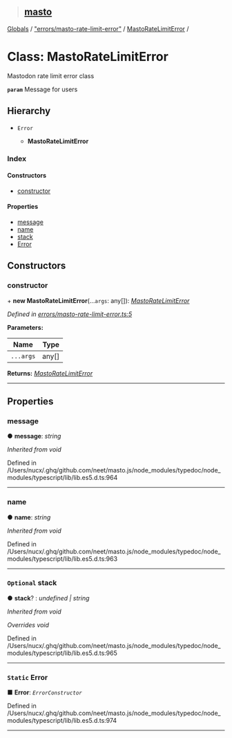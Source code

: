> ## [masto](../README.md)

[Globals](../globals.md) / ["errors/masto-rate-limit-error"](../modules/_errors_masto_rate_limit_error_.md) / [MastoRateLimitError](_errors_masto_rate_limit_error_.mastoratelimiterror.md) /

# Class: MastoRateLimitError

Mastodon rate limit error class

**`param`** Message for users

## Hierarchy

* `Error`

  * **MastoRateLimitError**

### Index

#### Constructors

* [constructor](_errors_masto_rate_limit_error_.mastoratelimiterror.md#constructor)

#### Properties

* [message](_errors_masto_rate_limit_error_.mastoratelimiterror.md#message)
* [name](_errors_masto_rate_limit_error_.mastoratelimiterror.md#name)
* [stack](_errors_masto_rate_limit_error_.mastoratelimiterror.md#optional-stack)
* [Error](_errors_masto_rate_limit_error_.mastoratelimiterror.md#static-error)

## Constructors

###  constructor

\+ **new MastoRateLimitError**(...`args`: any[]): *[MastoRateLimitError](_errors_masto_rate_limit_error_.mastoratelimiterror.md)*

*Defined in [errors/masto-rate-limit-error.ts:5](https://github.com/neet/masto.js/blob/635a2aa/src/errors/masto-rate-limit-error.ts#L5)*

**Parameters:**

Name | Type |
------ | ------ |
`...args` | any[] |

**Returns:** *[MastoRateLimitError](_errors_masto_rate_limit_error_.mastoratelimiterror.md)*

___

## Properties

###  message

● **message**: *string*

*Inherited from void*

Defined in /Users/nucx/.ghq/github.com/neet/masto.js/node_modules/typedoc/node_modules/typescript/lib/lib.es5.d.ts:964

___

###  name

● **name**: *string*

*Inherited from void*

Defined in /Users/nucx/.ghq/github.com/neet/masto.js/node_modules/typedoc/node_modules/typescript/lib/lib.es5.d.ts:963

___

### `Optional` stack

● **stack**? : *undefined | string*

*Inherited from void*

*Overrides void*

Defined in /Users/nucx/.ghq/github.com/neet/masto.js/node_modules/typedoc/node_modules/typescript/lib/lib.es5.d.ts:965

___

### `Static` Error

■ **Error**: *`ErrorConstructor`*

Defined in /Users/nucx/.ghq/github.com/neet/masto.js/node_modules/typedoc/node_modules/typescript/lib/lib.es5.d.ts:974

___